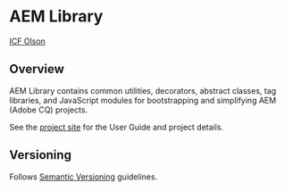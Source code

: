 # AEM Library

[ICF Olson](http://www.icfolson.com)

## Overview

AEM Library contains common utilities, decorators, abstract classes, tag libraries, and JavaScript modules for bootstrapping and simplifying AEM (Adobe CQ) projects.

See the [project site](http://code.citytechinc.com/aem-library) for the User Guide and project details.

## Versioning

Follows [Semantic Versioning](http://semver.org/) guidelines.